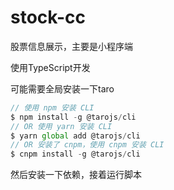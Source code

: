 # stock-cc
股票信息展示，主要是小程序端

使用TypeScript开发

可能需要全局安装一下taro
```js
// 使用 npm 安装 CLI
$ npm install -g @tarojs/cli
// OR 使用 yarn 安装 CLI
$ yarn global add @tarojs/cli
// OR 安装了 cnpm，使用 cnpm 安装 CLI
$ cnpm install -g @tarojs/cli
```

然后安装一下依赖，接着运行脚本
